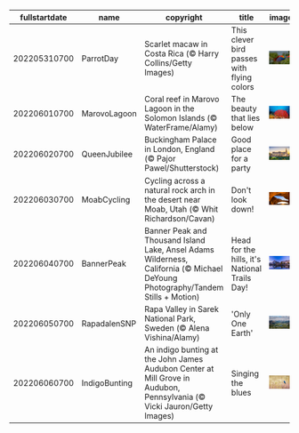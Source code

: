 |fullstartdate|name|copyright|title|image|
|--|--|--|--|--|
202205310700|ParrotDay|Scarlet macaw in Costa Rica (© Harry Collins/Getty Images)|This clever bird passes with flying colors|![](/en-US/2022/06/202205310700ParrotDay.jpg)|
202206010700|MarovoLagoon|Coral reef in Marovo Lagoon in the Solomon Islands (© WaterFrame/Alamy)|The beauty that lies below|![](/en-US/2022/06/202206010700MarovoLagoon.jpg)|
202206020700|QueenJubilee|Buckingham Palace in London, England (© Pajor Pawel/Shutterstock)|Good place for a party|![](/en-US/2022/06/202206020700QueenJubilee.jpg)|
202206030700|MoabCycling|Cycling across a natural rock arch in the desert near Moab, Utah (© Whit Richardson/Cavan)|Don't look down!|![](/en-US/2022/06/202206030700MoabCycling.jpg)|
202206040700|BannerPeak|Banner Peak and Thousand Island Lake, Ansel Adams Wilderness, California (© Michael DeYoung Photography/Tandem Stills + Motion)|Head for the hills, it's National Trails Day!|![](/en-US/2022/06/202206040700BannerPeak.jpg)|
202206050700|RapadalenSNP|Rapa Valley in Sarek National Park, Sweden (© Alena Vishina/Alamy)|'Only One Earth'|![](/en-US/2022/06/202206050700RapadalenSNP.jpg)|
202206060700|IndigoBunting|An indigo bunting at the John James Audubon Center at Mill Grove in Audubon, Pennsylvania (© Vicki Jauron/Getty Images)|Singing the blues|![](/en-US/2022/06/202206060700IndigoBunting.jpg)|
